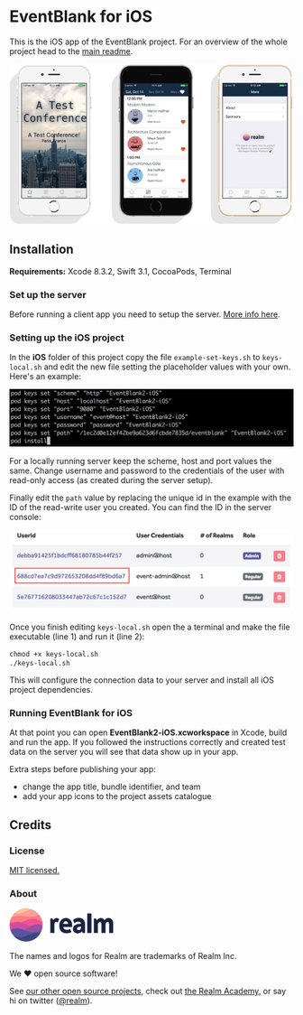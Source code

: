 # EventBlank for iOS

This is the iOS app of the EventBlank project. For an overview of the whole project head to the [main readme](../README.md).

![](../assets/app-ios.jpeg)

## Installation

**Requirements:** Xcode 8.3.2, Swift 3.1, CocoaPods, Terminal

### Set up the server

Before running a client app you need to setup the server. [More info here](../server/README.md).

### Setting up the iOS project

In the **iOS** folder of this project copy the file `example-set-keys.sh` to `keys-local.sh` and edit the new file setting the placeholder values with your own. Here's an example:

![](../assets/config.png)

For a locally running server keep the scheme, host and port values the same. Change username and password to the credentials of the user with read-only access (as created during the server setup).

Finally edit the `path` value by replacing the unique id in the example with the ID of the read-write user you created. You can find the ID in the server console:

![](../assets/admin-id.png)

Once you finish editing `keys-local.sh` open the a terminal and make the file executable (line 1) and run it (line 2):

```
chmod +x keys-local.sh
./keys-local.sh
```

This will configure the connection data to your server and install all iOS project dependencies.

### Running EventBlank for iOS

At that point you can open **EventBlank2-iOS.xcworkspace** in Xcode, build and run the app. If you followed the instructions correctly and created test data on the server you will see that data show up in your app.

Extra steps before publishing your app:

* change the app title, bundle identifier, and team
* add your app icons to the project assets catalogue

## Credits

### License

[MIT licensed.](LICENSE)

### About

<img src="../assets/realm.png" width="184" />

The names and logos for Realm are trademarks of Realm Inc.

We :heart: open source software!

See [our other open source projects](https://realm.github.io), check out [the Realm Academy](https://academy.realm.io), or say hi on twitter ([@realm](https://twitter.com/realm)).
